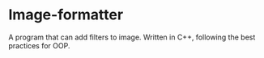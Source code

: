 # Image-formatter

A program that can add filters to image. Written in C++, following the best practices for OOP.
